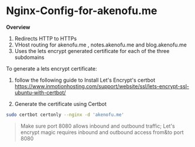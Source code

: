 # Nginx-Config-for-akenofu.me
**Overview**
1. Redirects HTTP to HTTPs
2. VHost routing for akenofu.me , notes.akenofu.me and blog.akenofu.me
3. Uses the lets encrypt generated certificate for each of the three subdomains

To generate a lets encrypt certificate:
1. follow the following guide to Install Let's Encrypt's certbot <br>
https://www.inmotionhosting.com/support/website/ssl/lets-encrypt-ssl-ubuntu-with-certbot/

2. Generate the certificate using Certbot
```bash
sudo certbot certonly --nginx -d 'akenofu.me'
```
> Make sure port 8080 allows inbound and outbound traffic; Let's encrypt magic requires inbound and outbound access from&to port 8080
